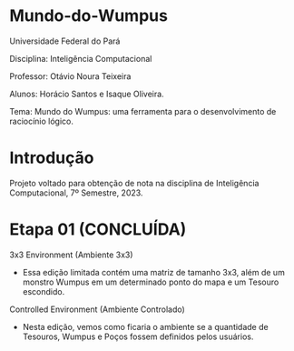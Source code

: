 # Mundo-do-Wumpus

Universidade Federal do Pará

Disciplina: Inteligência Computacional

Professor: Otávio Noura Teixeira

Alunos: Horácio Santos e Isaque Oliveira.

Tema: Mundo do Wumpus: uma ferramenta para o desenvolvimento de raciocínio lógico.


# Introdução

Projeto voltado para obtenção de nota na disciplina de Inteligência Computacional, 7º Semestre, 2023.


# Etapa 01 (CONCLUÍDA) 

3x3 Environment (Ambiente 3x3)

- Essa edição limitada contém uma matriz de tamanho 3x3, além de um monstro Wumpus em um determinado ponto do mapa e um Tesouro escondido.

Controlled Environment (Ambiente Controlado)

- Nesta edição, vemos como ficaria o ambiente se a quantidade de Tesouros, Wumpus e Poços fossem definidos pelos usuários.


